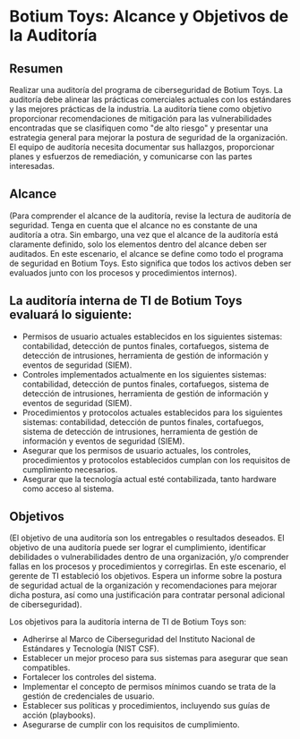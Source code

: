 
# Botium Toys: Alcance y Objetivos de la Auditoría

## Resumen

Realizar una auditoría del programa de ciberseguridad de Botium Toys. La auditoría debe alinear las prácticas comerciales actuales con los estándares y las mejores prácticas de la industria. La auditoría tiene como objetivo proporcionar recomendaciones de mitigación para las vulnerabilidades encontradas que se clasifiquen como "de alto riesgo" y presentar una estrategia general para mejorar la postura de seguridad de la organización. El equipo de auditoría necesita documentar sus hallazgos, proporcionar planes y esfuerzos de remediación, y comunicarse con las partes interesadas.

## Alcance

(Para comprender el alcance de la auditoría, revise la lectura de auditoría de seguridad. Tenga en cuenta que el alcance no es constante de una auditoría a otra. Sin embargo, una vez que el alcance de la auditoría está claramente definido, solo los elementos dentro del alcance deben ser auditados. En este escenario, el alcance se define como todo el programa de seguridad en Botium Toys. Esto significa que todos los activos deben ser evaluados junto con los procesos y procedimientos internos). 

## La auditoría interna de TI de Botium Toys evaluará lo siguiente:

- Permisos de usuario actuales establecidos en los siguientes sistemas: contabilidad, detección de puntos finales, cortafuegos, sistema de detección de intrusiones, herramienta de gestión de información y eventos de seguridad (SIEM).
- Controles implementados actualmente en los siguientes sistemas: contabilidad, detección de puntos finales, cortafuegos, sistema de detección de intrusiones, herramienta de gestión de información y eventos de seguridad (SIEM).
- Procedimientos y protocolos actuales establecidos para los siguientes sistemas: contabilidad, detección de puntos finales, cortafuegos, sistema de detección de intrusiones, herramienta de gestión de información y eventos de seguridad (SIEM).
- Asegurar que los permisos de usuario actuales, los controles, procedimientos y protocolos establecidos cumplan con los requisitos de cumplimiento necesarios.
- Asegurar que la tecnología actual esté contabilizada, tanto hardware como acceso al sistema.

## Objetivos

(El objetivo de una auditoría son los entregables o resultados deseados. El objetivo de una auditoría puede ser lograr el cumplimiento, identificar debilidades o vulnerabilidades dentro de una organización, y/o comprender fallas en los procesos y procedimientos y corregirlas. En este escenario, el gerente de TI estableció los objetivos. Espera un informe sobre la postura de seguridad actual de la organización y recomendaciones para mejorar dicha postura, así como una justificación para contratar personal adicional de ciberseguridad). 

Los objetivos para la auditoría interna de TI de Botium Toys son:

- Adherirse al Marco de Ciberseguridad del Instituto Nacional de Estándares y Tecnología (NIST CSF).
- Establecer un mejor proceso para sus sistemas para asegurar que sean compatibles.
- Fortalecer los controles del sistema.
- Implementar el concepto de permisos mínimos cuando se trata de la gestión de credenciales de usuario.
- Establecer sus políticas y procedimientos, incluyendo sus guías de acción (playbooks).
- Asegurarse de cumplir con los requisitos de cumplimiento.
```
